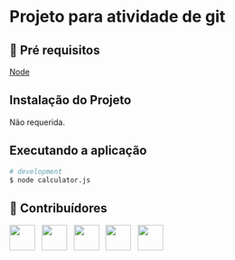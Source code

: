 # Projeto para atividade de git
 
## 🔐 Pré requisitos

<a href="https://nodejs.dev/">Node</a> &nbsp;

## Instalação do Projeto

Não requerida.

## Executando a aplicação

```bash
# development
$ node calculator.js
```

## 🤝 Contribuídores

<a href="https://github.com/angelogluz"><img src="https://github.com/angelogluz.png" width="45" height="45"></a> &nbsp;
<a href="https://github.com/evighi"><img src="https://avatars.githubusercontent.com/u/180293183?v=4" width="45" height="45"></a> &nbsp;
<a href="https://github.com/XaviIgor"><img src="https://avatars.githubusercontent.com/u/145070327?v=4" width="45" height="45"></a> &nbsp;
<a href="https://github.com/BernaDM"><img src="https://avatars.githubusercontent.com/u/93569936?v=4" width="45" height="45"></a> &nbsp;
<a href="https://github.com/Gustavonunes08"><img src="https://avatars.githubusercontent.com/u/180303636?v=4" width="45" height="45"></a> &nbsp;

